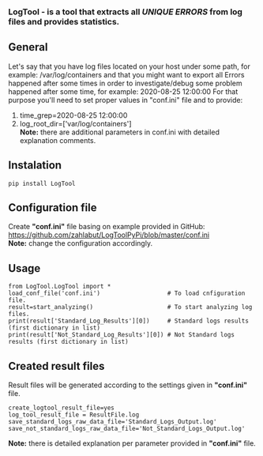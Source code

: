 
### LogTool - is a tool that extracts all ***UNIQUE ERRORS*** from log files and provides statistics.
## General
Let's say that you have log files located on your host under some path, for example: /var/log/containers
and that you might want to export all Errors happened after some times in order to investigate/debug some problem
happened after some time, for example: 2020-08-25 12:00:00
For that purpose you'll need to set proper values in "conf.ini" file and to provide:
1) time_grep=2020-08-25 12:00:00
2) log_root_dir=['var/log/containers']
<br>**Note:** there are additional parameters in conf.ini with detailed explanation comments. 
## Instalation
    pip install LogTool
## Configuration file
Create **"conf.ini"** file basing on example provided in GitHub: https://github.com/zahlabut/LogToolPyPi/blob/master/conf.ini 
<br>**Note:** change the configuration accordingly.
## Usage
    from LogTool.LogTool import *
    load_conf_file('conf.ini')                   # To load cnfiguration file.
    result=start_analyzing()                     # To start analyzing log files.
    print(result['Standard_Log_Results'][0])     # Standard logs results (first dictionary in list)
    print(result['Not_Standard_Log_Results'][0]) # Not Standard logs results (first dictionary in list)
## Created result files
Result files will be generated according to the settings given in **"conf.ini"** file.

    create_logtool_result_file=yes
    log_tool_result_file = ResultFile.log
    save_standard_logs_raw_data_file='Standard_Logs_Output.log'
    save_not_standard_logs_raw_data_file='Not_Standard_Logs_Output.log'
**Note:** there is detailed explanation per parameter provided in **"conf.ini"** file.